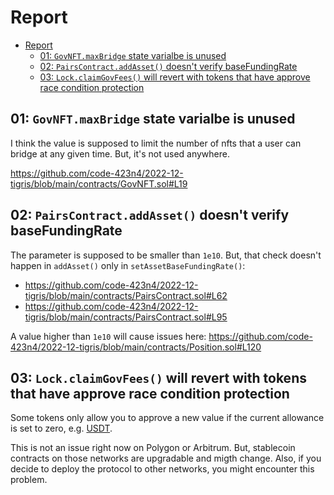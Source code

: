 # Report

- [Report](#report)
  - [01: `GovNFT.maxBridge` state varialbe is unused](#01-govnftmaxbridge-state-varialbe-is-unused)
  - [02: `PairsContract.addAsset()` doesn't verify baseFundingRate](#02-pairscontractaddasset-doesnt-verify-basefundingrate)
  - [03: `Lock.claimGovFees()` will revert with tokens that have approve race condition protection](#03-lockclaimgovfees-will-revert-with-tokens-that-have-approve-race-condition-protection)


## 01: `GovNFT.maxBridge` state varialbe is unused

I think the value is supposed to limit the number of nfts that a user can bridge at any given time. But, it's not used anywhere.

https://github.com/code-423n4/2022-12-tigris/blob/main/contracts/GovNFT.sol#L19

## 02: `PairsContract.addAsset()` doesn't verify baseFundingRate

The parameter is supposed to be smaller than `1e10`. But, that check doesn't happen in `addAsset()` only in `setAssetBaseFundingRate()`:

- https://github.com/code-423n4/2022-12-tigris/blob/main/contracts/PairsContract.sol#L62
- https://github.com/code-423n4/2022-12-tigris/blob/main/contracts/PairsContract.sol#L95

A value higher than `1e10` will cause issues here: https://github.com/code-423n4/2022-12-tigris/blob/main/contracts/Position.sol#L120

## 03: `Lock.claimGovFees()` will revert with tokens that have approve race condition protection

Some tokens only allow you to approve a new value if the current allowance is set to zero, e.g. [USDT](https://etherscan.io/address/0xdac17f958d2ee523a2206206994597c13d831ec7#code#L199). 

This is not an issue right now on Polygon or Arbitrum. But, stablecoin contracts on those networks are upgradable and migth change. Also, if you decide to deploy the protocol to other networks, you might encounter this problem.